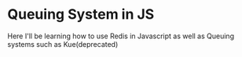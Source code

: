 # Queuing System in JS
Here I'll be learning how to use Redis in Javascript as well as Queuing systems such as Kue(deprecated)
